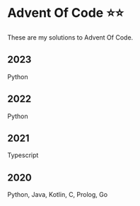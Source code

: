 # Advent Of Code ⭐⭐

These are my solutions to Advent Of Code.

## 2023

Python

## 2022

Python

## 2021

Typescript

## 2020

Python, Java, Kotlin, C, Prolog, Go